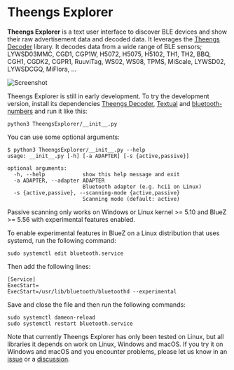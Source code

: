 # Theengs Explorer

**Theengs Explorer** is a text user interface to discover BLE devices and show their raw advertisement data and decoded data. It leverages the [Theengs Decoder](https://github.com/theengs/decoder) library. It decodes data from a wide range of BLE sensors; LYWSD03MMC, CGD1, CGP1W, H5072, H5075, H5102, TH1, TH2, BBQ, CGH1, CGDK2, CGPR1, RuuviTag, WS02, WS08, TPMS, MiScale, LYWSD02, LYWSDCGQ, MiFlora, ...

![Screenshot](screenshot.png)

Theengs Explorer is still in early development. To try the development version, install its dependencies [Theengs Decoder](https://decoder.theengs.io/use/python.html), [Textual](https://github.com/Textualize/textual) and [bluetooth-numbers](https://github.com/koenvervloesem/bluetooth-numbers) and run it like this:

```shell
python3 TheengsExplorer/__init__.py
```

You can use some optional arguments:

```shell
$ python3 TheengsExplorer/__init__.py --help
usage: __init__.py [-h] [-a ADAPTER] [-s {active,passive}]

optional arguments:
  -h, --help            show this help message and exit
  -a ADAPTER, --adapter ADAPTER
                        Bluetooth adapter (e.g. hci1 on Linux)
  -s {active,passive}, --scanning-mode {active,passive}
                        Scanning mode (default: active)
```

Passive scanning only works on Windows or Linux kernel >= 5.10 and BlueZ >= 5.56 with experimental features enabled.

To enable experimental features in BlueZ on a Linux distribution that uses systemd, run the following command:

```shell
sudo systemctl edit bluetooth.service
```

Then add the following lines:

```
[Service]
ExecStart=
ExecStart=/usr/lib/bluetooth/bluetoothd --experimental
```

Save and close the file and then run the following commands:

```
sudo systemctl dameon-reload
sudo systemctl restart bluetooth.service
```

Note that currently Theengs Explorer has only been tested on Linux, but all libraries it depends on work on Linux, Windows and macOS. If you try it on Windows and macOS and you encounter problems, please let us know in an [issue](https://github.com/theengs/explorer/issues) or a [discussion](https://github.com/theengs/explorer/discussions/4).
